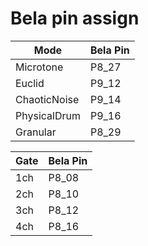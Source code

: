 # Bela pin assign
| Mode         | Bela Pin |
| ------------ | -------- |
| Microtone    | P8_27    |
| Euclid       | P9_12    |
| ChaoticNoise | P9_14    |
| PhysicalDrum | P9_16    |
| Granular     | P8_29    |

| Gate | Bela Pin |
| ---- | -------- |
| 1ch  | P8_08    |
| 2ch  | P8_10    |
| 3ch  | P8_12    |
| 4ch  | P8_16    |